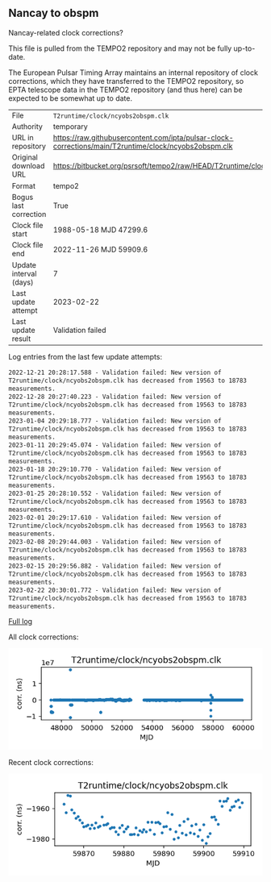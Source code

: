
## Nancay to obspm

Nancay-related clock corrections?

This file is pulled from the TEMPO2 repository and may not be fully
up-to-date.

The European Pulsar Timing Array maintains an internal repository
of clock corrections, which they have transferred to the TEMPO2
repository, so  EPTA telescope data in the TEMPO2 repository (and
thus here) can be expected to be somewhat up to date.

|     |     |
|:--- |:--- |
| File | `T2runtime/clock/ncyobs2obspm.clk` |
| Authority | temporary |
| URL in repository | <https://raw.githubusercontent.com/ipta/pulsar-clock-corrections/main/T2runtime/clock/ncyobs2obspm.clk> |
| Original download URL | <https://bitbucket.org/psrsoft/tempo2/raw/HEAD/T2runtime/clock/ncyobs2obspm.clk> |
| Format | tempo2 |
| Bogus last correction | True |
| Clock file start | 1988-05-18 MJD 47299.6 |
| Clock file end | 2022-11-26 MJD 59909.6 |
| Update interval (days) | 7 |
| Last update attempt | 2023-02-22 |
| Last update result | Validation failed |

Log entries from the last few update attempts:
```
2022-12-21 20:28:17.588 - Validation failed: New version of T2runtime/clock/ncyobs2obspm.clk has decreased from 19563 to 18783 measurements.
2022-12-28 20:27:40.223 - Validation failed: New version of T2runtime/clock/ncyobs2obspm.clk has decreased from 19563 to 18783 measurements.
2023-01-04 20:29:18.777 - Validation failed: New version of T2runtime/clock/ncyobs2obspm.clk has decreased from 19563 to 18783 measurements.
2023-01-11 20:29:45.074 - Validation failed: New version of T2runtime/clock/ncyobs2obspm.clk has decreased from 19563 to 18783 measurements.
2023-01-18 20:29:10.770 - Validation failed: New version of T2runtime/clock/ncyobs2obspm.clk has decreased from 19563 to 18783 measurements.
2023-01-25 20:28:10.552 - Validation failed: New version of T2runtime/clock/ncyobs2obspm.clk has decreased from 19563 to 18783 measurements.
2023-02-01 20:29:17.610 - Validation failed: New version of T2runtime/clock/ncyobs2obspm.clk has decreased from 19563 to 18783 measurements.
2023-02-08 20:29:44.003 - Validation failed: New version of T2runtime/clock/ncyobs2obspm.clk has decreased from 19563 to 18783 measurements.
2023-02-15 20:29:56.882 - Validation failed: New version of T2runtime/clock/ncyobs2obspm.clk has decreased from 19563 to 18783 measurements.
2023-02-22 20:30:01.772 - Validation failed: New version of T2runtime/clock/ncyobs2obspm.clk has decreased from 19563 to 18783 measurements.
```
[Full log](https://raw.githubusercontent.com/ipta/pulsar-clock-corrections/main/log/T2runtime/clock/ncyobs2obspm.clk.log)


All clock corrections:

![plot of all clock corrections](ncyobs2obspm.clk.png "All corrections")

Recent clock corrections:

![plot of recent clock corrections](ncyobs2obspm.clk.short.png "Recent corrections")

